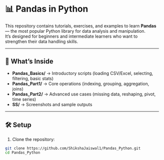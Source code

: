 # 📊 Pandas in Python

This repository contains tutorials, exercises, and examples to learn **Pandas** — the most popular Python library for data analysis and manipulation.  
It’s designed for beginners and intermediate learners who want to strengthen their data handling skills.

---

## 🚀 What’s Inside

- **Pandas_Basics/** → Introductory scripts (loading CSV/Excel, selecting, filtering, basic stats)  
- **Pandas_Part1/** → Core operations (indexing, grouping, aggregation, joins)  
- **Pandas_Part2/** → Advanced use cases (missing data, reshaping, pivot, time series)  
- **SS/** → Screenshots and sample outputs  

---

## 🛠️ Setup

1. Clone the repository:
```bash
git clone https://github.com/ShikshaJaiswal1/Pandas_Python.git
cd Pandas_Python
